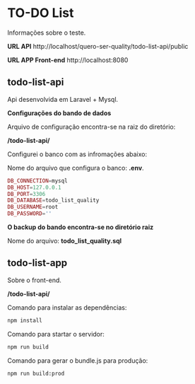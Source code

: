 # TO-DO List

Informações sobre o teste.

**URL API** http://localhost/quero-ser-quality/todo-list-api/public

**URL APP Front-end** http://localhost:8080

## todo-list-api 

Api desenvolvida em Laravel + Mysql.

**Configurações do bando de dados**

Arquivo de configuração encontra-se na raiz do diretório:

**/todo-list-api/**

Configurei o banco com as infromações abaixo:

Nome do arquivo que configura o banco: **.env**.

```php
DB_CONNECTION=mysql
DB_HOST=127.0.0.1
DB_PORT=3306
DB_DATABASE=todo_list_quality
DB_USERNAME=root
DB_PASSWORD=''
```
**O backup do bando encontra-se no diretório raiz**

Nome do arquivo: **todo_list_quality.sql**

## todo-list-app

Sobre o front-end.

**/todo-list-api/**

Comando para instalar as dependências:

```cmd
npm install
```
Comando para startar o servidor:

```cmd
npm run build
```
Comando para gerar o bundle.js para produção:

```cmd
npm run build:prod
```